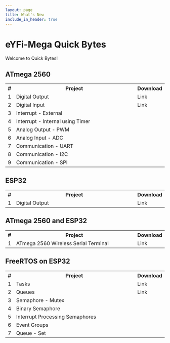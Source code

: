 ```yaml
---
layout: page
title: What's New
include_in_header: true
---
```


# eYFi-Mega Quick Bytes
Welcome to Quick Bytes!



## ATmega 2560 

<table>
  <col width="10">
  <col width="500">
  <col width="80">
  <tr>
    <th>#</th>
    <th>Project</th>
    <th>Download</th>
  </tr>
  <tr>
    <td>1</td>
    <td>Digital Output</td>
    <td>Link</td>
  </tr>

  <tr>
    <td>2</td>
    <td>Digital Input</td>
    <td>Link</td>
  </tr>

  <tr>
    <td>3</td>
    <td>Interrupt - External</td>
    <td></td>
  </tr>

  <tr>
    <td>4</td>
    <td>Interrupt - Internal using Timer</td>
    <td></td>
  </tr>
    
  <tr>
    <td>5</td>
    <td>Analog Output - PWM</td>
    <td></td>
  </tr>

  <tr>
    <td>6</td>
    <td>Analog Input - ADC</td>
    <td></td>
  </tr>

  <tr>
    <td>7</td>
    <td>Communication - UART</td>
    <td></td>
  </tr>

  <tr>
    <td>8</td>
    <td>Communication - I2C</td>
    <td></td>
  </tr>
    
  <tr>
    <td>9</td>
    <td>Communication - SPI</td>
    <td></td>
  </tr>
</table>



## ESP32

<table>
  <col width="10">
  <col width="500">
  <col width="80">
  <tr>
    <th>#</th>
    <th>Project</th>
    <th>Download</th>
  </tr>
  <tr>
    <td>1</td>
    <td>Digital Output</td>
    <td>Link</td>
  </tr>

</table>



## ATmega 2560 and ESP32

<table>
  <col width="10">
  <col width="500">
  <col width="80">
  <tr>
    <th>#</th>
    <th>Project</th>
    <th>Download</th>
  </tr>
  <tr>
    <td>1</td>
    <td>ATmega 2560 Wireless Serial Terminal</td>
    <td>Link</td>
  </tr>

</table>


## FreeRTOS on ESP32

<table>
  <col width="10">
  <col width="500">
  <col width="80">
  <tr>
    <th>#</th>
    <th>Project</th>
    <th>Download</th>
  </tr>
  <tr>
    <td>1</td>
    <td>Tasks</td>
    <td>Link</td>
  </tr>

  <tr>
    <td>2</td>
    <td>Queues</td>
    <td>Link</td>
  </tr>

  <tr>
    <td>3</td>
    <td>Semaphore - Mutex</td>
    <td></td>
  </tr>

  <tr>
    <td>4</td>
    <td>Binary Semaphore</td>
    <td></td>
  </tr>
    
  <tr>
    <td>5</td>
    <td>Interrupt Processing Semaphores</td>
    <td></td>
  </tr>

  <tr>
    <td>6</td>
    <td>Event Groups</td>
    <td></td>
  </tr>

  <tr>
    <td>7</td>
    <td>Queue - Set</td>
    <td></td>
  </tr>

</table>